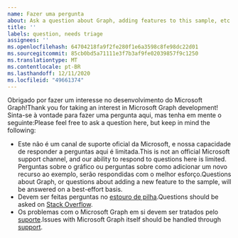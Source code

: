 ```yaml
---
name: Fazer uma pergunta
about: Ask a question about Graph, adding features to this sample, etc.
title: ''
labels: question, needs triage
assignees: ''
ms.openlocfilehash: 64704218fa9f2fe280f1e6a3598c8fe98dc22d01
ms.sourcegitcommit: 85cb0bd5a71111e3f7b3af9fe02039857f9c1250
ms.translationtype: MT
ms.contentlocale: pt-BR
ms.lasthandoff: 12/11/2020
ms.locfileid: "49661374"
---
```

<span data-ttu-id="807b5-102">Obrigado por fazer um interesse no desenvolvimento do Microsoft Graph!</span><span class="sxs-lookup"><span data-stu-id="807b5-102">Thank you for taking an interest in Microsoft Graph development!</span></span> <span data-ttu-id="807b5-103">Sinta-se à vontade para fazer uma pergunta aqui, mas tenha em mente o seguinte:</span><span class="sxs-lookup"><span data-stu-id="807b5-103">Please feel free to ask a question here, but keep in mind the following:</span></span>

- <span data-ttu-id="807b5-104">Este não é um canal de suporte oficial da Microsoft, e nossa capacidade de responder a perguntas aqui é limitada.</span><span class="sxs-lookup"><span data-stu-id="807b5-104">This is not an official Microsoft support channel, and our ability to respond to questions here is limited.</span></span> <span data-ttu-id="807b5-105">Perguntas sobre o gráfico ou perguntas sobre como adicionar um novo recurso ao exemplo, serão respondidas com o melhor esforço.</span><span class="sxs-lookup"><span data-stu-id="807b5-105">Questions about Graph, or questions about adding a new feature to the sample, will be answered on a best-effort basis.</span></span>
- <span data-ttu-id="807b5-106">Devem ser feitas perguntas no [estouro de pilha](https://stackoverflow.com/questions/tagged/microsoft-graph).</span><span class="sxs-lookup"><span data-stu-id="807b5-106">Questions should be asked on [Stack Overflow](https://stackoverflow.com/questions/tagged/microsoft-graph).</span></span>
- <span data-ttu-id="807b5-107">Os problemas com o Microsoft Graph em si devem ser tratados pelo [suporte](https://developer.microsoft.com/graph/support).</span><span class="sxs-lookup"><span data-stu-id="807b5-107">Issues with Microsoft Graph itself should be handled through [support](https://developer.microsoft.com/graph/support).</span></span>
